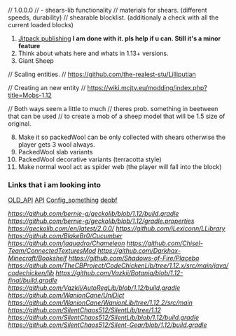 
// 1.0.0.0 
// - shears-lib functionality
// materials for shears. (different speeds, durability)
// shearable blocklist. (additionaly a check with all the current loaded blocks)


1. [Jitpack publishing](https://jitpack.io/) 
**I am done with it. pls help if u can. Still it's a minor feature**
4. Think about whats here and whats in 1.13+ versions.
7. Giant Sheep

// Scaling entities.
// https://github.com/the-realest-stu/Lilliputian

// Creating an new entity
// https://wiki.mcjty.eu/modding/index.php?title=Mobs-1.12

// Both ways seem a little to much
//  theres prob. something in beetween that can be used
//  to create a mob of a sheep model that will be 1.5 size of original.

8. Make it so packedWool can be only collected with shears otherwise the player gets 3 wool always.
9. PackedWool slab variants
10. PackedWool decorative variants (terracotta style)
11. Make normal wool act as spider web (the player will fall into the block)

### Links that i am looking into

[OLD_API](https://skmedix.github.io/ForgeJavaDocs/)
[API](https://forge.yue.moe)
[Config_something](https://mcforge.readthedocs.io/en/1.12.x/config/annotations/)
[deobf](https://github.com/neworldmc/mc-deobf)

*https://github.com/bernie-g/geckolib/blob/1.12/build.gradle*
*https://github.com/bernie-g/geckolib/blob/1.12/gradle.properties*
*https://geckolib.com/en/latest/2.0.0/*
*https://github.com/iLexiconn/LLibrary*
*https://github.com/BlakeBr0/Cucumber*
*https://github.com/jaquadro/Chameleon*
*https://github.com/Chisel-Team/ConnectedTexturesMod*
*https://github.com/Darkhax-Minecraft/Bookshelf*
*https://github.com/Shadows-of-Fire/Placebo*
*https://github.com/TheCBProject/CodeChickenLib/tree/1.12.x/src/main/java/codechicken/lib*
*https://github.com/Vazkii/Botania/blob/1.12-final/build.gradle*
*https://github.com/Vazkii/AutoRegLib/blob/1.12/build.gradle*
*https://github.com/WanionCane/UniDict*
*https://github.com/WanionCane/WanionLib/tree/1.12.2/src/main*
*https://github.com/SilentChaos512/SilentLib/tree/1.12*
*https://github.com/SilentChaos512/SilentLib/blob/1.12/build.gradle*
*https://github.com/SilentChaos512/Silent-Gear/blob/1.12/build.gradle*
